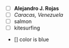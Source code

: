  - [ ] **Alejandro J. Rojas**
 - [ ] *Caracas, Venezuela*
 - [ ] salmon
 - [ ] kitesurfing
 - [] color is blue
